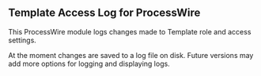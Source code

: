 Template Access Log for ProcessWire
-----------------------------------

This ProcessWire module logs changes made to Template role and access settings.

At the moment changes are saved to a log file on disk. Future versions may add more options for logging and displaying logs.
